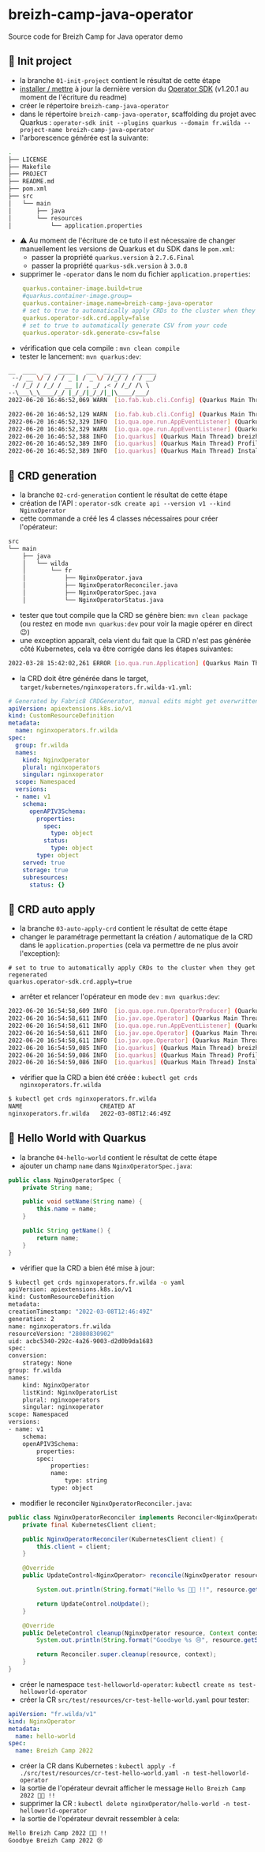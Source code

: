 # breizh-camp-java-operator
Source code for Breizh Camp for Java operator demo

## 🎉 Init project
 - la branche `01-init-project` contient le résultat de cette étape
 - [installer / mettre](https://sdk.operatorframework.io/docs/installation/) à jour la dernière version du [Operator SDK](https://sdk.operatorframework.io/) (v1.20.1 au moment de l'écriture du readme)
 - créer le répertoire `breizh-camp-java-operator`
 - dans le répertoire `breizh-camp-java-operator`, scaffolding du projet avec Quarkus : `operator-sdk init --plugins quarkus --domain fr.wilda --project-name breizh-camp-java-operator`
 - l'arborescence générée est la suivante:
```bash
.
├── LICENSE
├── Makefile
├── PROJECT
├── README.md
├── pom.xml
├── src
│   └── main
│       ├── java
│       └── resources
│           └── application.properties
```
 - ⚠️ Au moment de l'écriture de ce tuto il est nécessaire de changer manuellement les versions de Quarkus et du SDK dans le `pom.xml`:
    - passer la propriété `quarkus.version` à `2.7.6.Final`
    - passer la propriété `quarkus-sdk.version` à `3.0.8`
 - supprimer le `-operator` dans le nom du fichier `application.properties`:
```yaml
    quarkus.container-image.build=true
    #quarkus.container-image.group=
    quarkus.container-image.name=breizh-camp-java-operator
    # set to true to automatically apply CRDs to the cluster when they get regenerated
    quarkus.operator-sdk.crd.apply=false
    # set to true to automatically generate CSV from your code
    quarkus.operator-sdk.generate-csv=false
```
 - vérification que cela compile : `mvn clean compile`
 - tester le lancement: `mvn quarkus:dev`:
```bash
__  ____  __  _____   ___  __ ____  ______ 
 --/ __ \/ / / / _ | / _ \/ //_/ / / / __/ 
 -/ /_/ / /_/ / __ |/ , _/ ,< / /_/ /\ \   
--\___\_\____/_/ |_/_/|_/_/|_|\____/___/   
2022-06-20 16:46:52,069 WARN  [io.fab.kub.cli.Config] (Quarkus Main Thread) Found multiple Kubernetes config files [[/Users/stef/Config/k8s/ovh-example-2.yml, /Users/stef/.kube/config]], using the first one: [/Users/stef/Config/k8s/ovh-example-2.yml]. If not desired file, please change it by doing `export KUBECONFIG=/path/to/kubeconfig` on Unix systems or `$Env:KUBECONFIG=/path/to/kubeconfig` on Windows.

2022-06-20 16:46:52,129 WARN  [io.fab.kub.cli.Config] (Quarkus Main Thread) Found multiple Kubernetes config files [[/Users/stef/Config/k8s/ovh-example-2.yml, /Users/stef/.kube/config]], using the first one: [/Users/stef/Config/k8s/ovh-example-2.yml]. If not desired file, please change it by doing `export KUBECONFIG=/path/to/kubeconfig` on Unix systems or `$Env:KUBECONFIG=/path/to/kubeconfig` on Windows.
2022-06-20 16:46:52,329 INFO  [io.qua.ope.run.AppEventListener] (Quarkus Main Thread) Quarkus Java Operator SDK extension 3.0.8 (commit: ef221b3 on branch: ef221b39cd8eb90fdc88fe85d742d669195727c0) built on Wed Jun 08 15:55:41 CEST 2022
2022-06-20 16:46:52,329 WARN  [io.qua.ope.run.AppEventListener] (Quarkus Main Thread) No Reconciler implementation was found so the Operator was not started.
2022-06-20 16:46:52,388 INFO  [io.quarkus] (Quarkus Main Thread) breizh-camp-java-operator 0.0.1-SNAPSHOT on JVM (powered by Quarkus 2.7.6.Final) started in 1.913s. Listening on: http://localhost:8080
2022-06-20 16:46:52,389 INFO  [io.quarkus] (Quarkus Main Thread) Profile dev activated. Live Coding activated.
2022-06-20 16:46:52,389 INFO  [io.quarkus] (Quarkus Main Thread) Installed features: [cdi, kubernetes, kubernetes-client, micrometer, openshift-client, operator-sdk, smallrye-context-propagation, smallrye-health, vertx]
```

## 📄 CRD generation
 - la branche `02-crd-generation` contient le résultat de cette étape
 - création de l'API : `operator-sdk create api --version v1 --kind NginxOperator`
 - cette commande a créé les 4 classes nécessaires pour créer l'opérateur:
```bash
src
└── main
    ├── java
    │   └── wilda
    │       └── fr
    │           ├── NginxOperator.java
    │           ├── NginxOperatorReconciler.java
    │           ├── NginxOperatorSpec.java
    │           └── NginxOperatorStatus.java
```
  - tester que tout compile que la CRD se génère bien: `mvn clean package` (ou restez en mode `mvn quarkus:dev` pour voir la magie opérer en direct :wink:)
  - une exception apparaît, cela vient du fait que la CRD n'est pas générée côté Kubernetes, cela va être corrigée dans les étapes suivantes:
```bash
2022-03-28 15:42:02,261 ERROR [io.qua.run.Application] (Quarkus Main Thread) Failed to start application (with profile dev): io.javaoperatorsdk.operator.MissingCRDException: 'nginxoperators.fr.wilda' v1 CRD was not found on the cluster, controller 'nginxoperatorreconciler' cannot be registered
```
  - la CRD doit être générée dans le target, `target/kubernetes/nginxoperators.fr.wilda-v1.yml`:
```yaml
# Generated by Fabric8 CRDGenerator, manual edits might get overwritten!
apiVersion: apiextensions.k8s.io/v1
kind: CustomResourceDefinition
metadata:
  name: nginxoperators.fr.wilda
spec:
  group: fr.wilda
  names:
    kind: NginxOperator
    plural: nginxoperators
    singular: nginxoperator
  scope: Namespaced
  versions:
  - name: v1
    schema:
      openAPIV3Schema:
        properties:
          spec:
            type: object
          status:
            type: object
        type: object
    served: true
    storage: true
    subresources:
      status: {}
```

## 📝 CRD auto apply
 - la branche `03-auto-apply-crd` contient le résultat de cette étape
 - changer le paramétrage permettant la création / automatique de la CRD dans le `application.properties` (cela va permettre de ne plus avoir l'exception):
```properties
# set to true to automatically apply CRDs to the cluster when they get regenerated
quarkus.operator-sdk.crd.apply=true
```
 - arrêter et relancer l'opérateur en mode `dev` : `mvn quarkus:dev`:
```bash
2022-06-20 16:54:58,609 INFO  [io.qua.ope.run.OperatorProducer] (Quarkus Main Thread) Applied v1 CRD named 'nginxoperators.fr.wilda' from /Users/stef/Talks/operators-for-all-dev/breizh-camp-2022/breizh-camp-java-operator/target/kubernetes/nginxoperators.fr.wilda-v1.yml
2022-06-20 16:54:58,611 INFO  [io.jav.ope.Operator] (Quarkus Main Thread) Registered reconciler: 'nginxoperatorreconciler' for resource: 'class wilda.fr.NginxOperator' for namespace(s): [all namespaces]
2022-06-20 16:54:58,611 INFO  [io.qua.ope.run.AppEventListener] (Quarkus Main Thread) Quarkus Java Operator SDK extension 3.0.8 (commit: ef221b3 on branch: ef221b39cd8eb90fdc88fe85d742d669195727c0) built on Wed Jun 08 15:55:41 CEST 2022
2022-06-20 16:54:58,611 INFO  [io.jav.ope.Operator] (Quarkus Main Thread) Operator SDK 2.1.4 (commit: 5af3fec) built on Thu Apr 07 10:31:06 CEST 2022 starting...
2022-06-20 16:54:58,611 INFO  [io.jav.ope.Operator] (Quarkus Main Thread) Client version: 5.12.2
2022-06-20 16:54:59,085 INFO  [io.quarkus] (Quarkus Main Thread) breizh-camp-java-operator 0.0.1-SNAPSHOT on JVM (powered by Quarkus 2.7.6.Final) started in 3.504s. Listening on: http://localhost:8080
2022-06-20 16:54:59,086 INFO  [io.quarkus] (Quarkus Main Thread) Profile dev activated. Live Coding activated.
2022-06-20 16:54:59,086 INFO  [io.quarkus] (Quarkus Main Thread) Installed features: [cdi, kubernetes, kubernetes-client, micrometer, openshift-client, operator-sdk, smallrye-context-propagation, smallrye-health, vertx]
```
  - vérifier que la CRD a bien été créée : `kubectl get crds nginxoperators.fr.wilda`
```bash
$ kubectl get crds nginxoperators.fr.wilda
NAME                      CREATED AT
nginxoperators.fr.wilda   2022-03-08T12:46:49Z
```

## 👋  Hello World with Quarkus
 - la branche `04-hello-world` contient le résultat de cette étape
 - ajouter un champ `name` dans `NginxOperatorSpec.java`:
```java
public class NginxOperatorSpec {
    private String name;

    public void setName(String name) {
        this.name = name;
    }

    public String getName() {
        return name;
    }
}
```
  - vérifier que la CRD a bien été mise à jour:
```bash
$ kubectl get crds nginxoperators.fr.wilda -o yaml
apiVersion: apiextensions.k8s.io/v1
kind: CustomResourceDefinition
metadata:
creationTimestamp: "2022-03-08T12:46:49Z"
generation: 2
name: nginxoperators.fr.wilda
resourceVersion: "28080830902"
uid: acbc5340-292c-4a26-9003-d2d0b9da1683
spec:
conversion:
    strategy: None
group: fr.wilda
names:
    kind: NginxOperator
    listKind: NginxOperatorList
    plural: nginxoperators
    singular: nginxoperator
scope: Namespaced
versions:
- name: v1
    schema:
    openAPIV3Schema:
        properties:
        spec:
            properties:
            name:
                type: string
            type: object
```
 - modifier le reconciler `NginxOperatorReconciler.java`:
```java
public class NginxOperatorReconciler implements Reconciler<NginxOperator> { 
    private final KubernetesClient client;

    public NginxOperatorReconciler(KubernetesClient client) {
        this.client = client;
    }

    @Override
    public UpdateControl<NginxOperator> reconcile(NginxOperator resource, Context context) {

        System.out.println(String.format("Hello %s 🎉🎉 !!", resource.getSpec().getName()));

        return UpdateControl.noUpdate();
    }

    @Override
    public DeleteControl cleanup(NginxOperator resource, Context context) {
        System.out.println(String.format("Goodbye %s 😢", resource.getSpec().getName()));

        return Reconciler.super.cleanup(resource, context);
    }
}    
```
  - créer le namespace `test-helloworld-operator`: `kubectl create ns test-helloworld-operator`
  - créer la CR `src/test/resources/cr-test-hello-world.yaml` pour tester:
```yaml
apiVersion: "fr.wilda/v1"
kind: NginxOperator
metadata:
  name: hello-world
spec:
  name: Breizh Camp 2022
```
  - créer la CR dans Kubernetes : `kubectl apply -f ./src/test/resources/cr-test-hello-world.yaml -n test-helloworld-operator`
  - la sortie de l'opérateur devrait afficher le message `Hello Breizh Camp 2022 🎉🎉 !!`
  - supprimer la CR : `kubectl delete nginxOperator/hello-world -n test-helloworld-operator`
  - la sortie de l'opérateur devrait ressembler à cela:
```bash
Hello Breizh Camp 2022 🎉🎉 !!
Goodbye Breizh Camp 2022 😢 
```